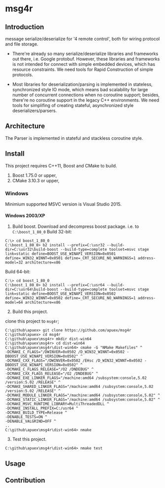 # msg4r

## Introduction
message serialize/deserialize for '4 remote control', both for wiring protocol and file storage.

- There're already so many serialize/deserialize libraries and frameworks out there, i.e. Google protobuf.
However, these libraries and frameworks is not intended for connect with simple embedded devices, 
which has resource constraints. We need tools for Rapid Construction of simple protocols.

- Most libraries for deserialization/parsing is implemented in stateless, synchronized style IO mode, 
which means bad scalability for large number of concurrent connections when no coroutine support;
besides, there're no coroutine support in the legacy C++ environments.
We need tools for simplifing of creating stateful, asynchronized style deserializers/parsers.
 
## Architecture

The Parser is implemented in stateful and stackless coroutine style.

## Install

This project requires C++11, Boost and CMake to build.
1.  Boost 1.75.0 or upper, 
2.  CMake 3.10.3 or upper,

### Windows
Minimium supported MSVC version is Visual Studio 2015.

#### Windows 2003/XP

1. Build boost.
Download and decompress boost package. i.e. to `C:\boost_1_80_0`
Build 32-bit:
```
C:\> cd boost_1_80_0
C:\boost_1_80_0> b2 install --prefix=C:\usr32 --build-dir=C:\usr32\build-boost --build-type=complete toolset=msvc stage link=static define=BOOST_USE_WINAPI_VERSION=0x0501 define=_WIN32_WINNT=0x0501 define=_CRT_SECURE_NO_WARNINGS=1 address-model=32 architecture=x86
```

Build 64-bit:
```
C:\> cd boost_1_80_0
C:\boost_1_80_0> b2 install --prefix=C:\usr64 --build-dir=C:\usr64\build-boost --build-type=complete toolset=msvc stage link=static define=BOOST_USE_WINAPI_VERSION=0x0502 define=_WIN32_WINNT=0x0502 define=_CRT_SECURE_NO_WARNINGS=1 address-model=64 architecture=x86
```

2. Build this project.

clone this project to `msg4r`;
```
C:\github\apuex> git clone https://github.com/apuex/msg4r
C:\github\apuex> cd msg4r 
C:\github\apuex\msg4r> mkdir dist-win64
C:\github\apuex\msg4r> cd dist-win64
C:\github\apuex\msg4r\dist-win64> cmake -G "NMake Makefiles" ^
-DCMAKE_C_FLAGS="/DWINVER=0x0502 /D_WIN32_WINNT=0x0502 -DBOOST_USE_WINAPI_VERSION=0x0502" ^
-DCMAKE_CXX_FLAGS="/DWINVER=0x0502 /EHsc /D_WIN32_WINNT=0x0502 -DBOOST_USE_WINAPI_VERSION=0x0502" ^
-DCMAKE_C_FLAGS_RELEASE="/O2 /DNDEBUG" ^
-DCMAKE_CXX_FLAGS_RELEASE="/O2 /DNDEBUG" ^
-DCMAKE_EXE_LINKER_FLAGS="/machine:amd64 /subsystem:console,5.02 /version:5.02 /RELEASE" ^
-DCMAKE_SHARED_LINKER_FLAGS="/machine:amd64 /subsystem:console,5.02 /version:5.02 /RELEASE" ^
-DCMAKE_MODULE_LINKER_FLAGS="/machine:amd64 /subsystem:console,5.02" ^
-DCMAKE_STATIC_LINKER_FLAGS="/machine:amd64 /subsystem:console,5.02" ^
-DCMAKE_MSVC_RUNTIME_LIBRARY=MultiThreadedDLL ^
-DCMAKE_INSTALL_PREFIX=C:/usr64 ^
-DCMAKE_BUILD_TYPE=Release ^
-DENABLE_TESTS=ON ^
-DENABLE_VALGRIND=OFF ^
..
C:\github\apuex\msg4r\dist-win64> nmake
```

3. Test this project.

```
C:\github\apuex\msg4r\dist-win64> nmake test
```


## Usage

## Contribution


